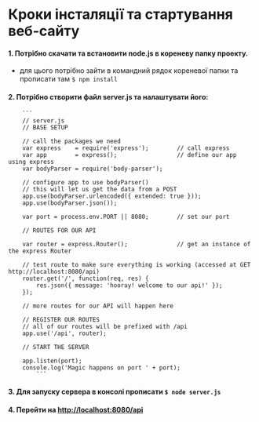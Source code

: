 # Кроки інсталяції та стартування веб-сайту

#### 1. Потрібно скачати та встановити node.js в кореневу папку проекту.

- для цього потрібно зайти в командний рядок кореневої папки та прописати там ```$ npm install```
     
#### 2. Потрібно створити файл server.js та налаштувати його:
        ```
        // server.js
        // BASE SETUP

        // call the packages we need
        var express    = require('express');        // call express
        var app        = express();                 // define our app using express
        var bodyParser = require('body-parser');

        // configure app to use bodyParser()
        // this will let us get the data from a POST
        app.use(bodyParser.urlencoded({ extended: true }));
        app.use(bodyParser.json());

        var port = process.env.PORT || 8080;        // set our port

        // ROUTES FOR OUR API
        
        var router = express.Router();              // get an instance of the express Router

        // test route to make sure everything is working (accessed at GET http://localhost:8080/api)
        router.get('/', function(req, res) {
            res.json({ message: 'hooray! welcome to our api!' });   
        });

        // more routes for our API will happen here

        // REGISTER OUR ROUTES
        // all of our routes will be prefixed with /api
        app.use('/api', router);

        // START THE SERVER
        
        app.listen(port);
        console.log('Magic happens on port ' + port); 
            ```
#### 3. Для запуску сервера в консолі прописати ```$ node server.js```   
#### 4. Перейти на <http://localhost:8080/api>         
